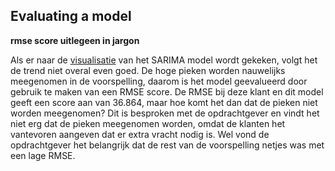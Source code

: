 ## Evaluating a model

**rmse score uitlegeen in jargon**

Als er naar de [visualisatie](https://github.com/Emir-Acikgoz-50/Minor-Data-Science/blob/main/Notebook%20Bewijzen/visualisatie%20sarima.PNG) van het SARIMA model wordt gekeken, volgt het de trend niet overal even goed. De hoge pieken worden nauwelijks meegenomen in de voorspelling, daarom is het model geevalueerd door gebruik te maken van een RMSE score. De RMSE bij deze klant en dit model geeft een score aan van 36.864, maar hoe komt het dan dat de pieken niet worden meegenomen? Dit is besproken met de opdrachtgever en vindt het niet erg dat de pieken meegenomen worden, omdat de klanten het vantevoren aangeven dat er extra vracht nodig is. Wel vond de opdrachtgever het belangrijk dat de rest van de voorspelling netjes was met een lage RMSE.


